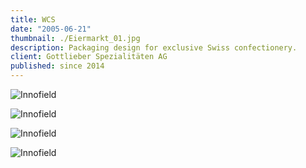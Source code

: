 ```yaml
---
title: WCS
date: "2005-06-21"
thumbnail: ./Eiermarkt_01.jpg
description: Packaging design for exclusive Swiss confectionery.
client: Gottlieber Spezialitäten AG
published: since 2014
---
```


![Innofield](./Innofield_01.jpg)

![Innofield](./Innofield_02.jpg)

![Innofield](./Innofield_03.jpg)

![Innofield](./Innofield_03.jpg)
